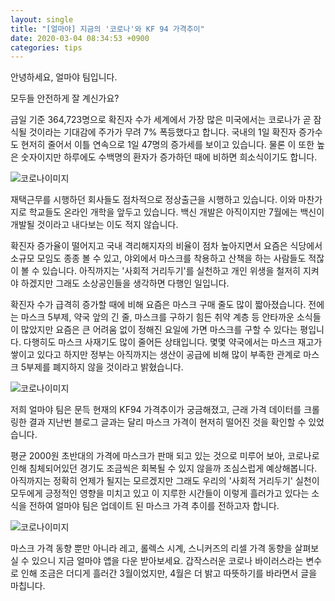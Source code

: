```yaml
---
layout: single
title: "[얼마야] 지금의 '코로나'와 KF 94 가격추이"
date: 2020-03-04 08:34:53 +0900
categories: tips
---
```

안녕하세요, 
얼마야 팀입니다. 

<span>모두들 안전하게 잘 계신가요?</span>


금일 기준 364,723명으로 확진자 수가 세계에서 가장 많은 미국에서는 코로나가 곧 잠식될 것이라는 기대감에 주가가 무려 7% 폭등했다고 합니다. 국내의 1일 확진자 증가수도 현저히 줄어서 이틀 연속으로 1일 47명의 증가세를 보이고 있습니다. 물론 이 또한 높은 숫자이지만 하루에도 수백명의 환자가 증가하던 때에 비하면 희소식이기도 합니다. 



![코로나이미지]({{site.baseurl}}/assets/img/tips/image_kf94_1.png)

재택근무를 시행하던 회사들도 점차적으로 정상출근을 시행하고 있습니다. 이와 마찬가지로 학교들도 온라인 개학을 앞두고 있습니다. 백신 개발은 아직이지만 7월에는 백신이 개발될 것이라고 내다보는 이도 적지 않습니다. 

확진자 증가율이 떨어지고 국내 격리해지자의 비율이 점차 높아지면서 요즘은 식당에서 소규모 모임도 종종 볼 수 있고, 야외에서 마스크를 착용하고 산책을 하는 사람들도 적잖이 볼 수 있습니다. 아직까지는 '사회적 거리두기'를 실천하고 개인 위생을 철저히 지켜야 하겠지만 그래도 소상공인들을 생각하면 다행인 일입니다. 

확진자 수가 급격히 증가할 때에 비해 요즘은 마스크 구매 줄도 많이 짧아졌습니다. 전에는 마스크 5부제, 약국 앞의 긴 줄, 마스크를 구하기 힘든 취약 계층 등 안타까운 소식들이 많았지만 요즘은 큰 어려움 없이 정해진 요일에 가면 마스크를 구할 수 있다는 평입니다. 다행히도 마스크 사재기도 많이 줄어든 상태입니다. 몇몇 약국에서는 마스크 재고가 쌓이고 있다고 하지만 정부는 아직까지는 생산이 공급에 비해 많이 부족한 관계로 마스크 5부제를 폐지하지 않을 것이라고 밝혔습니다. 





![코로나이미지]({{site.baseurl}}/assets/img/tips/image_kf94_2.png)


저희 얼마야 팀은 문득 현재의 KF94 가격추이가 궁금해졌고, 근래 가격 데이터를 크롤링한 결과 지난번 블로그 글과는 달리 마스크 가격이 현저히 떨어진 것을 확인할 수 있었습니다. 

평균 2000원 초반대의 가격에 마스크가 판매 되고 있는 것으로 미루어 보아, 코로나로 인해 침체되어있던 경기도 조금씩은 회복될 수 있지 않을까 조심스럽게 예상해봅니다. 아직까지는 정확히 언제가 될지는 모르겠지만 그래도 우리의 '사회적 거리두기' 실천이 모두에게 긍정적인 영향을 미치고 있고 이 지루한 시간들이 이렇게 흘러가고 있다는 소식을 전하여 얼마야 팀은 업데이트 된 마스크 가격 추이를 전하고자 합니다. 

![코로나이미지]({{site.baseurl}}/assets/img/tips/image_kf94.png)

마스크 가격 동향 뿐만 아니라 레고, 롤렉스 시계, 스니커즈의 리셀 가격 동향을 살펴보실 수 있으니 지금 얼마야 앱을 다운 받아보세요. 갑작스러운 코로나 바이러스라는 변수로 인해 조금은 더디게 흘러간 3월이었지만, 4월은 더 밝고 따뜻하기를 바라면서 글을 마칩니다. 